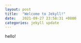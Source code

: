 ```yaml
---
layout: post
title:  "Welcome to Jekyll!"
date:   2021-09-27 23:58:31 +0800
categories: jekyll update
---
```


hello!
